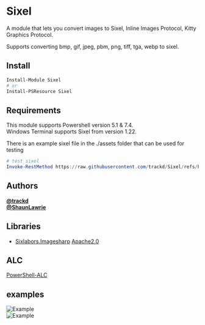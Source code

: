 ﻿# Sixel

A module that lets you convert images to Sixel, Inline Images Protocol, Kitty Graphics Protocol.  

Supports converting bmp, gif, jpeg, pbm, png, tiff, tga, webp to sixel.  

## Install

```powershell
Install-Module Sixel
# or
Install-PSResource Sixel
```

## Requirements

This module supports Powershell version 5.1 & 7.4.  
Windows Terminal supports Sixel from version 1.22.  

There is an example sixel file in the ./assets folder that can be used for testing  

```powershell
# test sixel
Invoke-RestMethod https://raw.githubusercontent.com/trackd/Sixel/refs/heads/main/assets/chibi.six
```

## Authors

**[@trackd](https://github.com/trackd)**  
**[@ShaunLawrie](https://github.com/ShaunLawrie)**  

## Libraries

- [Sixlabors.Imagesharp](https://github.com/SixLabors/ImageSharp) [Apache2.0](https://github.com/SixLabors/ImageSharp/blob/main/LICENSE)  

## ALC

[PowerShell-ALC](https://github.com/jborean93/PowerShell-ALC)  

## examples

![Example](./assets/combo_example.png)  
![Example](./assets/cog_xkcd.png)  
